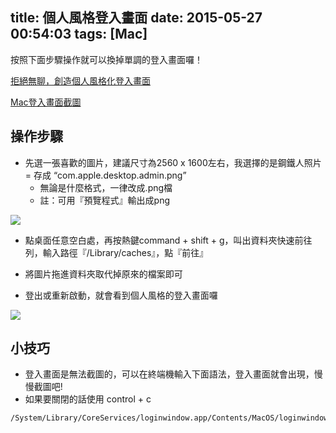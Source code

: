 title: 個人風格登入畫面
date: 2015-05-27 00:54:03
tags: [Mac]
---

按照下面步驟操作就可以換掉單調的登入畫面囉！

[拒絕無聊，創造個人風格化登入畫面](http://appleuser.com/2015/03/24/macwelcome/)

[Mac登入畫面截圖](https://www.kocpc.com.tw/archives/5999)

<!-- more -->

## 操作步驟

- 先選一張喜歡的圖片，建議尺寸為2560 x 1600左右，我選擇的是鋼鐵人照片
    = 存成 “com.apple.desktop.admin.png”
    - 無論是什麼格式，一律改成.png檔
    - 註：可用『預覽程式』輸出成png

![](https://googledrive.com/host/0B0pH-JgGVSTDT1dxV2lJd2RIZ2M)

- 點桌面任意空白處，再按熱鍵command + shift + g，叫出資料夾快速前往列，輸入路徑『/Library/caches』，點『前往』

- 將圖片拖進資料夾取代掉原來的檔案即可

- 登出或重新啟動，就會看到個人風格的登入畫面囉

![](https://googledrive.com/host/0B0pH-JgGVSTDbWpFUDIzUmNSUFU)

## 小技巧
- 登入畫面是無法截圖的，可以在終端機輸入下面語法，登入畫面就會出現，慢慢截圖吧!
- 如果要關閉的話使用 control + c

```
/System/Library/CoreServices/loginwindow.app/Contents/MacOS/loginwindow
```
